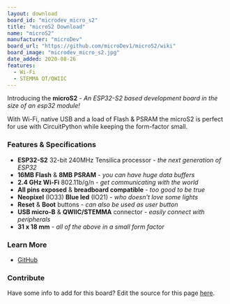 ```yaml
---
layout: download
board_id: "microdev_micro_s2"
title: "microS2 Download"
name: "microS2"
manufacturer: "microDev"
board_url: "https://github.com/microDev1/microS2/wiki"
board_image: "microdev_micro_s2.jpg"
date_added: 2020-08-26
features:
  - Wi-Fi
  - STEMMA QT/QWIIC
---
```


Introducing the **microS2** - _An ESP32-S2 based development board in the size of an esp32 module!_

With Wi-Fi, native USB and a load of Flash & PSRAM the microS2 is perfect for use with CircuitPython while keeping the form-factor small.

### Features & Specifications
 - **ESP32-S2** 32-bit 240MHz Tensilica processor - _the next generation of ESP32_
 - **16MB Flash** & **8MB PSRAM** - _you can have huge data buffers_
 - **2.4 GHz Wi-Fi** 802.11b/g/n - _get communicating with the world_
 - **All pins exposed** & **breadboard compatible** - _too good to be true_
 - **Neopixel** (IO33) **Blue led** (IO21) - _who doesn't love some lights_
 - **Reset** & **Boot** buttons - _can also be used as user button_
 - **USB micro-B** & **QWIIC/STEMMA** connector - _easily connect with peripherals_
 - **31 x 18 mm** - _all of the above in a small form factor_

### Learn More
- [GitHub](https://github.com/microDev1/microS2/wiki)

### Contribute
Have some info to add for this board? Edit the source for this page [here](https://github.com/adafruit/circuitpython-org/edit/master/_board/{{page.board_id}}.md).